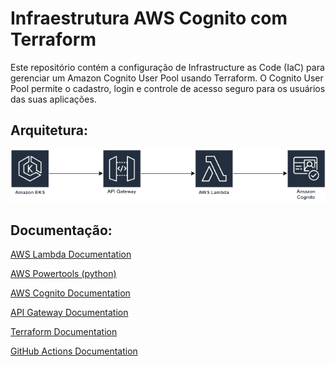 <h1> Infraestrutura AWS Cognito com Terraform </h1>
Este repositório contém a configuração de Infrastructure as Code (IaC) para gerenciar um Amazon Cognito User Pool usando Terraform. O Cognito User Pool permite o cadastro, login e controle de acesso seguro para os usuários das suas aplicações.

## Arquitetura:

<img src="img/arquitetura.png">

## Documentação:
[AWS Lambda Documentation](https://aws.amazon.com/pt/pm/lambda/)

[AWS Powertools (python)](https://docs.powertools.aws.dev/lambda/python/latest/core/event_handler/api_gateway/)

[AWS Cognito Documentation](https://aws.amazon.com/pt/cognito/?nc2=type_a)

[API Gateway Documentation](https://aws.amazon.com/pt/api-gateway/?nc2=type_a)

[Terraform Documentation](https://registry.terraform.io/providers/hashicorp/aws/latest/docs)

[GitHub Actions Documentation](https://docs.github.com/pt/actions)
